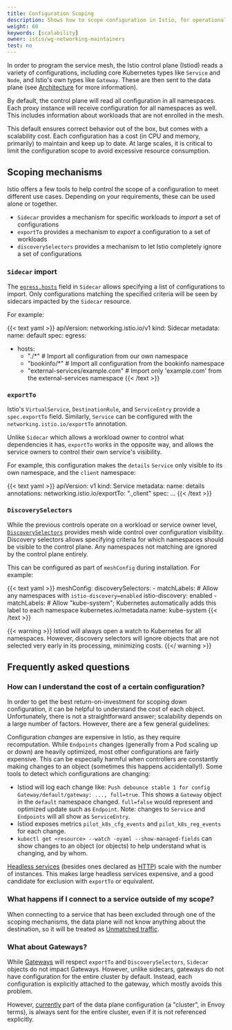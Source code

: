 ```yaml
---
title: Configuration Scoping
description: Shows how to scope configuration in Istio, for operational and performance benefits.
weight: 60
keywords: [scalability]
owner: istio/wg-networking-maintainers
test: no
---
```


In order to program the service mesh, the Istio control plane (Istiod) reads a variety of configurations, including core Kubernetes types like `Service` and `Node`,
and Istio's own types like `Gateway`.
These are then sent to the data plane (see [Architecture](/pt-br/docs/ops/deployment/architecture/) for more information).

By default, the control plane will read all configuration in all namespaces.
Each proxy instance will receive configuration for all namespaces as well.
This includes information about workloads that are not enrolled in the mesh.

This default ensures correct behavior out of the box, but comes with a scalability cost.
Each configuration has a cost (in CPU and memory, primarily) to maintain and keep up to date.
At large scales, it is critical to limit the configuration scope to avoid excessive resource consumption.

## Scoping mechanisms

Istio offers a few tools to help control the scope of a configuration to meet different use cases.
Depending on your requirements, these can be used alone or together.

* `Sidecar` provides a mechanism for specific workloads to _import_ a set of configurations
* `exportTo` provides a mechanism to _export_ a configuration to a set of workloads
* `discoverySelectors` provides a mechanism to let Istio completely ignore a set of configurations

### `Sidecar` import

The [`egress.hosts`](/pt-br/docs/reference/config/networking/sidecar/#IstioEgressListener) field in `Sidecar`
allows specifying a list of configurations to import.
Only configurations matching the specified criteria will be seen by sidecars impacted by the `Sidecar` resource.

For example:

{{< text yaml >}}
apiVersion: networking.istio.io/v1
kind: Sidecar
metadata:
  name: default
spec:
  egress:
  - hosts:
    - "./*" # Import all configuration from our own namespace
    - "bookinfo/*" # Import all configuration from the bookinfo namespace
    - "external-services/example.com" # Import only 'example.com' from the external-services namespace
{{< /text >}}

### `exportTo`

Istio's `VirtualService`, `DestinationRule`, and `ServiceEntry` provide a `spec.exportTo` field.
Similarly, `Service` can be configured with the `networking.istio.io/exportTo` annotation.

Unlike `Sidecar` which allows a workload owner to control what dependencies it has, `exportTo` works in the opposite way, and allows the service owners to control
their own service's visibility.

For example, this configuration makes the `details` `Service` only visible to its own namespace, and the `client` namespace:

{{< text yaml >}}
apiVersion: v1
kind: Service
metadata:
  name: details
  annotations:
    networking.istio.io/exportTo: ".,client"
spec: ...
{{< /text >}}

### `DiscoverySelectors`

While the previous controls operate on a workload or service owner level, [`DiscoverySelectors`](/pt-br/docs/reference/config/istio.mesh.v1alpha1/#MeshConfig) provides mesh wide control over configuration visibility.
Discovery selectors allows specifying criteria for which namespaces should be visible to the control plane.
Any namespaces not matching are ignored by the control plane entirely.

This can be configured as part of `meshConfig` during installation. For example:

{{< text yaml >}}
meshConfig:
  discoverySelectors:
    - matchLabels:
        # Allow any namespaces with `istio-discovery=enabled`
        istio-discovery: enabled
    - matchLabels:
        # Allow "kube-system"; Kubernetes automatically adds this label to each namespace
        kubernetes.io/metadata.name: kube-system
{{< /text >}}

{{< warning >}}
Istiod will always open a watch to Kubernetes for all namespaces.
However, discovery selectors will ignore objects that are not selected very early in its processing, minimizing costs.
{{</ warning >}}

## Frequently asked questions

### How can I understand the cost of a certain configuration?

In order to get the best return-on-investment for scoping down configuration, it can be helpful to understand the cost of each object.
Unfortunately, there is not a straightforward answer; scalability depends on a large number of factors.
However, there are a few general guidelines:

Configuration *changes* are expensive in Istio, as they require recomputation.
While `Endpoints` changes (generally from a Pod scaling up or down) are heavily optimized, most other configurations are fairly expensive.
This can be especially harmful when controllers are constantly making changes to an object (sometimes this happens accidentally!).
Some tools to detect which configurations are changing:
* Istiod will log each change like: `Push debounce stable 1 for config Gateway/default/gateway: ..., full=true`.
  This shows a `Gateway` object in the `default` namespace changed. `full=false` would represent and optimized update such as `Endpoint`.
  Note: changes to `Service` and `Endpoints` will all show as `ServiceEntry`.
* Istiod exposes metrics `pilot_k8s_cfg_events` and `pilot_k8s_reg_events` for each change.
* `kubectl get <resource> --watch -oyaml --show-managed-fields` can show changes to an object (or objects) to help understand what is changing, and by whom.

[Headless services](https://kubernetes.io/docs/concepts/services-networking/service/#headless-services) (besides ones declared as [HTTP](/pt-br/docs/ops/configuration/traffic-management/protocol-selection/#explicit-protocol-selection))
scale with the number of instances. This makes large headless services expensive, and a good candidate for exclusion with `exportTo` or equivalent.

### What happens if I connect to a service outside of my scope?

When connecting to a service that has been excluded through one of the scoping mechanisms, the data plane will not know anything about the destination,
so it will be treated as [Unmatched traffic](/pt-br/docs/ops/configuration/traffic-management/traffic-routing/#unmatched-traffic).

### What about Gateways?

While [Gateways](/pt-br/docs/setup/additional-setup/gateway/) will respect `exportTo` and `DiscoverySelectors`, `Sidecar` objects do not impact Gateways.
However, unlike sidecars, gateways do not have configuration for the entire cluster by default.
Instead, each configuration is explicitly attached to the gateway, which mostly avoids this problem.

However, [currently](https://github.com/istio/istio/issues/29131) part of the data plane configuration (a "cluster", in Envoy terms), is always sent for
the entire cluster, even if it is not referenced explicitly.
